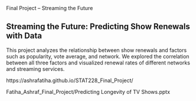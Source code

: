 <!DOCTYPE html>
<html lang="en">
<head>
  Final Project – Streaming the Future
</head>
</body>

  <main>
    <section>
      <h2>Streaming the Future: Predicting Show Renewals with Data</h2>
      <p>
        This project analyzes the relationship between show renewals and factors such as popularity, vote average, and network. 
        We explored the correlation between all three factors and visualized renewal rates of different networks and streaming services.
      </p>
      <p>
        https://ashrafatiha.github.io/STAT228_Final_Project/
      </p>
      <p>
        Fatiha_Ashraf_Final_Project/Predicting Longevity of TV Shows.pptx
      </p>
  </main>
</body>
</html>

